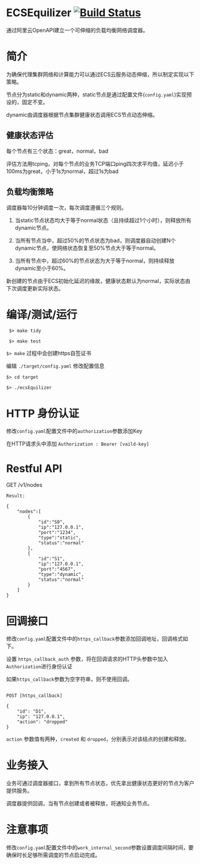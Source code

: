# ECSEquilizer [![Build Status](https://app.travis-ci.com/b23r0/ECSEquilizer.svg?branch=main)](https://app.travis-ci.com/b23r0/ECSEquilizer)

通过阿里云OpenAPI建立一个可伸缩的负载均衡网络调度器。

# 简介

为确保代理集群网络和计算能力可以通过ECS云服务动态伸缩，所以制定实现以下策略。

节点分为static和dynamic两种，static节点是通过配置文件(`config.yaml`)实现预设的，固定不变。

dynamic由调度器根据节点集群健康状态调用ECS节点动态伸缩。

## 健康状态评估

每个节点有三个状态：great，normal，bad

评估方法用tcping，对每个节点的业务TCP端口ping四次求平均值，延迟小于100ms为great，小于1s为normal，超过1s为bad

## 负载均衡策略

调度器每10分钟调度一次，每次调度遵循三个规则。

1. 当static节点状态均大于等于normal状态（且持续超过1个小时），则释放所有dynamic节点。

2. 当所有节点当中，超过50%的节点状态为bad，则调度器自动创建N个dynamic节点，使网络状态恢复至50%节点大于等于normal。

3. 当所有节点中，超过60%的节点状态为大于等于normal，则持续释放dynamic至小于60%。

新创建的节点由于ECS初始化延迟的缘故，健康状态默认为normal，实际状态由下次调度更新实际状态。

# 编译/测试/运行

``` $> make tidy```

``` $> make test```

``` $> make ```  过程中会创建https自签证书

编辑 ```./target/config.yaml``` 修改配置信息

``` $> cd target ```

``` $> ./ecsEquilizer ```

# HTTP 身份认证

修改`config.yaml`配置文件中的`authorization`参数添加Key 

在HTTP请求头中添加 `Authorization : Bearer [vaild-key]`

# Restful API

GET /v1/nodes

```
Result:

{
	"nodes":[
		{
			"id":"S0",
			"ip":"127.0.0.1",
			"port":"1234",
			"type":"static",
			"status":"normal"
		},
		{
			"id":"S1",
			"ip":"127.0.0.1",
			"port":"4567",
			"type":"dynamic",
			"status":"normal"
		}
	]
}

```

# 回调接口

修改`config.yaml`配置文件中的`https_callback`参数添加回调地址，回调格式如下。

设置 `https_callback_auth` 参数，将在回调请求的HTTP头参数中加入`Authorization`进行身份认证

如果`https_callback`参数为空字符串，则不使用回调。

```

POST [https_callback]

{
    "id": "D1", 
    "ip": "127.0.0.1", 
    "action": "dropped"
}
```

`action` 参数值有两种，`created` 和 `dropped`，分别表示对该结点的创建和释放。

# 业务接入

业务可通过调度器接口，拿到所有节点状态，优先拿出健康状态更好的节点为客户提供服务。

调度器提供回调，当有节点创建或者被释放，将通知业务节点。

# 注意事项

修改`config.yaml`配置文件中的`work_internal_second`参数设置调度间隔时间，要确保时长足够所需调度的节点启动完成。